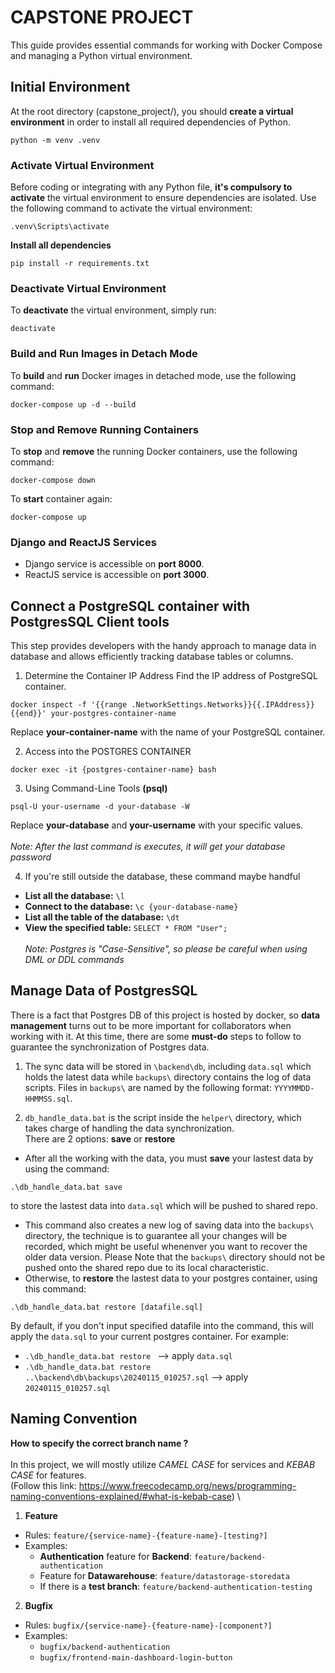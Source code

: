 # CAPSTONE PROJECT

This guide provides essential commands for working with Docker Compose and managing a Python virtual environment.
## Initial Environment
At the root directory (capstone_project/), you should **create a virtual environment** in order to install all required dependencies of Python.
```shell
python -m venv .venv
```

### Activate Virtual Environment

Before coding or integrating with any Python file, **it's compulsory to activate** the virtual environment to ensure dependencies are isolated. Use the following command to activate the virtual environment:

```shell
.venv\Scripts\activate
```

**Install all dependencies**
```shell
pip install -r requirements.txt
```

### Deactivate Virtual Environment
To **deactivate** the virtual environment, simply run:

```shell
deactivate
```

### Build and Run Images in Detach Mode

To **build** and **run** Docker images in detached mode, use the following command:
```shell
docker-compose up -d --build
```

### Stop and Remove Running Containers

To **stop** and **remove** the running Docker containers, use the following command:
```shell
docker-compose down
```
To **start** container again:
```shell
docker-compose up
```

### Django and ReactJS Services

- Django service is accessible on **port 8000**.
- ReactJS service is accessible on **port 3000**.

## Connect a PostgreSQL container with PostgresSQL Client tools
This step provides developers with the handy approach to manage data in database and allows efficiently tracking database tables or columns.

1. Determine the Container IP Address
Find the IP address of PostgreSQL container.
```shell
docker inspect -f '{{range .NetworkSettings.Networks}}{{.IPAddress}}{{end}}' your-postgres-container-name
```
Replace **your-container-name** with the name of your PostgreSQL container.

2. Access into the POSTGRES CONTAINER
```shell
docker exec -it {postgres-container-name} bash
```
3. Using Command-Line Tools **(psql)**
```shell
psql-U your-username -d your-database -W
```
Replace **your-database** and **your-username** with your specific values.
\
\
*Note: After the last command is executes, it will get your database password*

4. If you're still outside the database, these command maybe handful
- **List all the database:** ``\l``
- **Connect to the database:** ``\c {your-database-name}``
- **List all the table of the database:** ``\dt``
- **View the specified table:** ``SELECT * FROM "User";``
\
\
*Note: Postgres is "Case-Sensitive", so please be careful when using DML or DDL commands*

## Manage Data of PostgresSQL
There is a fact that Postgres DB of this project is hosted by docker, so **data management** turns out to be more important for collaborators when working with it. At this time, there are some **must-do** steps to follow to guarantee the synchronization of Postgres data.

1. The sync data will be stored in ``\backend\db``, including ``data.sql`` which holds the latest data while ``backups\`` directory contains the log of data scripts. Files in ``backups\`` are named by the following format: ``YYYYMMDD-HHMMSS.sql``.

2. ``db_handle_data.bat`` is the script inside the ``helper\`` directory, which takes charge of handling the data synchronization.\
There are 2 options: **save** or **restore**
- After all the working with the data, you must **save** your lastest data by using the command:
```shell
.\db_handle_data.bat save
```
to store the lastest data into ``data.sql`` which will be pushed to shared repo.
- This command also creates a new log of saving data into the ``backups\`` directory, the technique is to guarantee all your changes will be recorded, which might be useful whenenver you want to recover the older data version. Please Note that the ``backups\`` directory should not be pushed onto the shared repo due to its local characteristic.
- Otherwise, to **restore** the lastest data to your postgres container, using this command:
```shell
.\db_handle_data.bat restore [datafile.sql]
```
By default, if you don't input specified datafile into the command, this will apply the ``data.sql`` to your current postgres container. For example:
- ``.\db_handle_data.bat restore `` --> apply ``data.sql``
- ``.\db_handle_data.bat restore ..\backend\db\backups\20240115_010257.sql`` --> apply ``20240115_010257.sql``

## Naming Convention
**How to specify the correct branch name ?**
\
\
In this project, we will mostly utilize *CAMEL CASE* for services and *KEBAB CASE* for features.
\
(Follow this link: https://www.freecodecamp.org/news/programming-naming-conventions-explained/#what-is-kebab-case)
\
1. **Feature**
- Rules: ``feature/{service-name}-{feature-name}-[testing?]``
- Examples:
    - **Authentication** feature for **Backend**: ``feature/backend-authentication``
    - Feature for **Datawarehouse**: ``feature/datastorage-storedata``
    - If there is a **test branch**: ``feature/backend-authentication-testing``
2. **Bugfix**
- Rules: ``bugfix/{service-name}-{feature-name}-[component?]``
- Examples:
    - ``bugfix/backend-authentication``
    - ``bugfix/frontend-main-dashboard-login-button``
